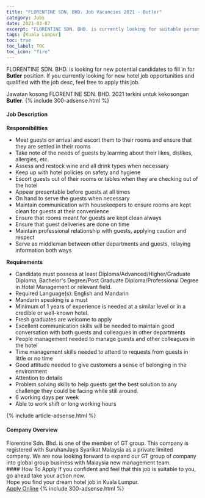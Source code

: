 ```yaml
---
title: "FLORENTINE SDN. BHD. Job Vacancies 2021 - Butler" 
category: Jobs 
date: 2021-03-07 
excerpt: "FLORENTINE SDN. BHD. is currently looking for suitable person to fill in the Butler which positioned at Kuala Lumpur" 
tags: [Kuala Lumpur] 
toc: true 
toc_label: TOC 
toc_icon: "fire" 
--- 
```


<p>FLORENTINE SDN. BHD. is looking for new potential candidates to fill in for <b>Butler</b> position. If you currently looking for new hotel job opportunities and qualified with the job desc, feel free to apply this job.
</p>Jawatan kosong FLORENTINE SDN. BHD. 2021 terkini untuk kekosongan <b>Butler</b>. 
{% include 300-adsense.html %} 
<div><div><h4>Job Description</h4></div><div><div><span><div><p><strong>Responsibilities</strong></p><ul><li>Meet guests on arrival and escort them to their rooms and ensure that they are settled in their rooms</li><li>Take note of the needs of guests by learning about their likes, dislikes, allergies, etc.</li><li>Assess and restock wine and all drink types when necessary</li><li>Keep up with hotel policies on safety and hygiene</li><li>Escort guests out of their rooms or tables when they are checking out of the hotel</li><li>Appear presentable before guests at all times</li><li>On hand to serve the guests when necessary</li><li>Maintain communication with housekeepers to ensure rooms are kept clean for guests at their convenience</li><li>Ensure that rooms meant for guests are kept clean always</li><li>Ensure that guest deliveries are done on time</li><li>Maintain professional relationship with guests, applying caution and respect</li><li>Serve as middleman between other departments and guests, relaying information both ways</li></ul><p><strong>Requirements</strong></p><ul><li>Candidate must possess at least Diploma/Advanced/Higher/Graduate Diploma, Bachelor's Degree/Post Graduate Diploma/Professional Degree in Hotel Management or relevant field.</li><li>Required Language(s): English and Mandarin</li><li>Mandarin speaking is a must</li><li>Minimum of 1 years of experience is needed at a similar level or in a credible or well-known hotel.</li><li>Fresh graduates are welcome to apply</li><li>Excellent communication skills will be needed to maintain good conversation with both guests and colleagues in other departments</li><li>People management needed to manage guests and other colleagues in the hotel</li><li>Time management skills needed to attend to requests from guests in little or no time</li><li>Good attitude needed to give customers a sense of belonging in the environment</li><li>Attention to details</li><li>Problem solving skills to help guests get the best solution to any challenge they could be facing while still around.</li><li>6 working days per week</li><li>Able to work shift or long working hours</li></ul></div></span></div></div></div> 
{% include article-adsense.html %} 
<div><div><h4>Company Overview</h4></div><div><div><span><div><div>
	Florentine Sdn. Bhd. is one of the member of GT group. This company is registered with SuruhanJaya Syarikat Malaysia as a private limited company. We are now looking forward to expand our GT group of company into global group business with Malaysia new management team.</div></div></span></div></div></div> 
#### How To Apply 
If you confident and feel that this job is suitable to you, go ahead take your action now. <br/> 
Hope you find your dream hotel job in Kuala Lumpur. <br/> 
<a href="https://www.jobstreet.com.my/en/job/butler-4496292?jobId=jobstreet-my-job-4496292" class="btn btn--info" target="_blank" rel="nofollow noopenner">Apply Online</a> 
{% include 300-adsense.html %} 